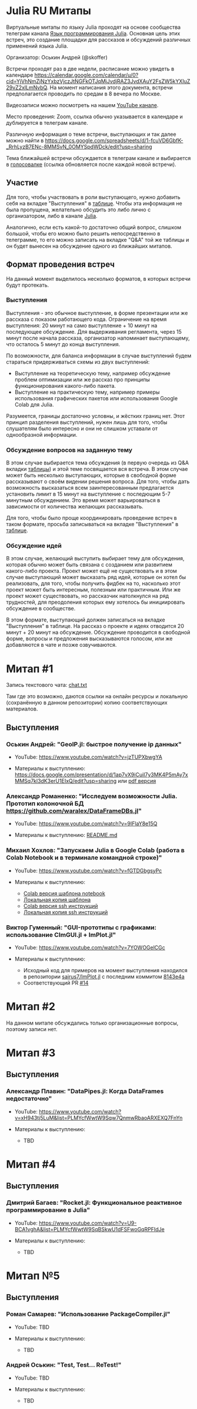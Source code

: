 # Julia RU Митапы

Виртуальные митапы по языку Julia проходят на основе сообщества телеграм канала [Язык программирования Julia](https://t.me/JuliaLanguage). Основная цель этих встреч, это создание площадки для рассказов и обсуждений различных применений языка Julia.

Организатор: Оськин Андрей (@skoffer)

Встречи проходят раз в две недели, расписание можно увидеть в календаре https://calendar.google.com/calendar/u/0?cid=YjVhNmZjNzYxbzVjczJtNGFkOTJqMjJvdjRAZ3JvdXAuY2FsZW5kYXIuZ29vZ2xlLmNvbQ. На момент написания этого документа, встречи предполагается проводить по средам в 8 вечера по Москве.

Видеозаписи можно посмотреть на нашем [YouTube канале](https://www.youtube.com/channel/UCnAz78fQXN4dDhP--XVPsFw).

Место проведения: Zoom, ссылка обычно указывается в календаре и дублируется в телеграм канале. 

Различную информация о теме встречи, выступающих и так далее можно найти в https://docs.google.com/spreadsheets/d/1-fcuVD6GbfK-_RrhLyzB7ENc-8MMSvN_0OMYSpdWDck/edit?usp=sharing

Тема ближайшей встречи обсуждается в телеграм канале и выбирается в [голосовалке](https://forms.gle/ceXdiu2bkh3DUZ9k6) (ссылка обновляется после каждой новой встречи).

## Участие

Для того, чтобы участвовать в роли выступающего, нужно добавить себя на вкладке "Выступления" в [таблице](https://docs.google.com/spreadsheets/d/1-fcuVD6GbfK-_RrhLyzB7ENc-8MMSvN_0OMYSpdWDck/edit?usp=sharing). Чтобы эта информация не была пропущена, желательно обсудить это либо лично с организатором, либо в канале [Julia](https://t.me/JuliaLanguage).

Аналогично, если есть какой-то достаточно общий вопрос, слишком большой, чтобы его можно было решить непосредственно в телеграмме, то его можно записать на вкладке "Q&A" той же таблицы и он будет вынесен на обсуждение одного из ближайших митапов.

## Формат проведения встреч

На данный момент выделилось несколько форматов, в которых встречи будут протекать.

### Выступления

Выступления - это обычное выступление, в форме презентации или же рассказа с показом работающего кода. Ограничение на время выступления: 20 минут на само выступление + 10 минут на последующее обсуждение. Для выдерживания регламента, через 15 минут после начала рассказа, организатор напоминает выступающему, что осталось 5 минут до конца выступления.

По возможности, для баланса информации в случае выступлений будем стараться придерживаться схемы из двух выступлений:
* Выступление на теоретическую тему, например обсуждение проблем оптимизации или же рассказ про принципы функционирования какого-либо пакета.
* Выступление на практическую тему, например примеры использования графических пакетов или использования Google Colab для Julia.

Разумеется, границы достаточно условны, и жёстких границ нет. Этот принцип разделения выступлений, нужен лишь для того, чтобы слушателям было интересно и они не слишком уставали от однообразной информации.

### Обсуждение вопросов на заданную тему

В этом случае выбирается тема обсуждения (в первую очередь из Q&A вкладки [таблицы](https://docs.google.com/spreadsheets/d/1-fcuVD6GbfK-_RrhLyzB7ENc-8MMSvN_0OMYSpdWDck/edit?usp=sharing)) и этой теме посвящается вся встреча. В этом случае может быть несколько выступающих, которые в свободной форме рассказывают о своём видении решения вопроса. Для того, чтобы дать возможность высказаться всем заинтересованным предлагается установить лимит в 15 минут на выступление с последющим 5-7 минутным обсуждением. Это время может варьироваться в зависимости от количества желающих рассказывать.

Для того, чтобы было проще координировать проведение встреч в таком формате, просьба записываться на вкладке "Выступления" в [таблице](https://docs.google.com/spreadsheets/d/1-fcuVD6GbfK-_RrhLyzB7ENc-8MMSvN_0OMYSpdWDck/edit?usp=sharing).

### Обсуждение идей

В этом случае, желающий выступить выбирает тему для обсуждения, которая обычно может быть связана с созданием или развитием какого-либо проекта. Проект может ещё не существовать и в этом случае выступающий может высказать ряд идей, которые он хотел бы реализовать, для того, чтобы получить фидбек на то, насколько этот проект может быть интересным, полезным или практичным. Или же проект может существовать, но рассказчик натолкнулся на ряд трудностей, для преодоления которых ему хотелось бы инициировать обсуждение в сообществе.

В этом формате, выступающий должен записаться на вкладке "Выступления" в таблице. На рассказ о проекте и идеях отводится 20 минут + 20 минут на обсуждение. Обсуждение проводится в свободной форме, вопросы и предложения высказываются голосом, или же добавляются в чате и позже озвучиваются.


# Митап #1

Запись текстового чата: [chat.txt](data/meetup_1/chat.txt)

Там где это возможно, даются ссылки на онлайн ресурсы и локальную (сохранённую в данном репозитории) копию соответствующих материалов.

## Выступления

### Оськин Андрей: "GeoIP.jl: быстрое получение ip данных"

* YouTube: https://www.youtube.com/watch?v=jzTUPXbwgYA

* Материалы к выступлению: https://docs.google.com/presentation/d/1ap7vX9iCuiI7y3MK4P5mAy7xMMSq7kl3dK3erU1EIxQ/edit?usp=sharing или [pdf версия](data/meetup_1/geoip/GeoIP_jl.pdf)

### Александр Романенко: "Исследуем возможности Julia. Прототип колоночной БД https://github.com/waralex/DataFrameDBs.jl"

* YouTube: https://www.youtube.com/watch?v=9IFlaY8e15Q

* Материалы к выступлению: [README.md](data/meetup_1/dataframedbs/README.md)

### Михаил Хохлов: "Запускаем Julia в Google Colab (работа в Colab Notebook и в терминале командной строке)"

* YouTube: https://www.youtube.com/watch?v=fGTDGbgsyPc

* Материалы к выступлению: 
  * [Colab версия шаблона notebook](https://colab.research.google.com/drive/1Rh42i_WgFaN7TbUSCHUZf2BlD3qZRguj)
  * [Локальная копия шаблона](data/meetup_1/colab/TEMPLATE_JULIA.ipynb)
  * [Colab версия ssh инструкций](https://colab.research.google.com/drive/1O6LmKzpXCqYE49iPN1bRCb6Vy8FEY-j6)
  * [Локальная копия ssh инструкций](data/meetup_1/colab/SSH_JULIA.ipynb)

### Виктор Гуменный: "GUI-прототипы с графиками: использование CImGUI.jl + ImPlot.jl"

* YouTube: https://www.youtube.com/watch?v=7YOWOGelCGc

* Материалы к выступлению: 
  * Исходный код для примеров на момент выступления находился в репозитории [sairus7/ImPlot.jl](https://github.com/sairus7/ImPlot.jl) с последним коммитом [8143e4a](https://github.com/sairus7/ImPlot.jl/commit/8143e4abadbfbda2cfb38739d16cf40d7efc2cbf)
  * Соответствующий PR [#14](https://github.com/wsphillips/ImPlot.jl/pull/14)

# Митап #2

На данном митапе обсуждались только организационные вопросы, поэтому записи нет.

# Митап #3

## Выступления

### Александр Плавин: "DataPipes.jl: Когда DataFrames недостаточно"

* YouTube: https://www.youtube.com/watch?v=xH943tj5LuM&list=PLMYcfWwtW9Sqw7QnmwRbaoARXEXQ7FnYn

* Материалы к выступлению:
    * TBD

# Митап #4

## Выступления

### Дмитрий Багаев: "Rocket.jl: Функциональное реактивное программирование в Julia"

* YouTube: https://www.youtube.com/watch?v=U9-BCA1vghA&list=PLMYcfWwtW9SqBSkwU1dFSFwoGqRPFIdJe

* Материалы к выступлению:
    * TBD

# Митап №5

## Выступления

### Роман Самарев: "Использование PackageCompiler.jl"

* YouTube: TBD

* Материалы к выступлению:
    * TBD

### Андрей Оськин: "Test, Test... ReTest!"

* YouTube: TBD

* Материалы к выступлению:
    * TBD

